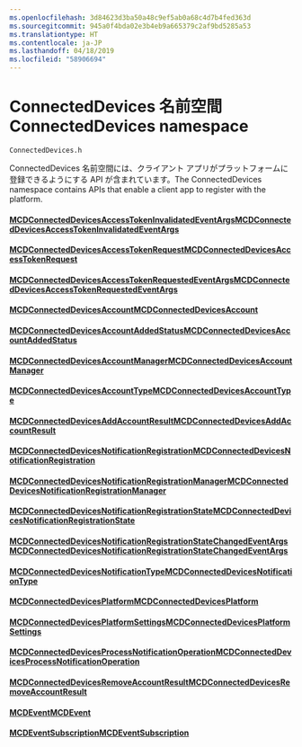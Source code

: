```yaml
---
ms.openlocfilehash: 3d84623d3ba50a48c9ef5ab0a68c4d7b4fed363d
ms.sourcegitcommit: 945a0f4bda02e3b4eb9a665379c2af9bd5285a53
ms.translationtype: HT
ms.contentlocale: ja-JP
ms.lasthandoff: 04/18/2019
ms.locfileid: "58906694"
---
```

# <a name="connecteddevices-namespace"></a><span data-ttu-id="e1daf-101">ConnectedDevices 名前空間</span><span class="sxs-lookup"><span data-stu-id="e1daf-101">ConnectedDevices namespace</span></span>
```
ConnectedDevices.h
```

<span data-ttu-id="e1daf-102">ConnectedDevices 名前空間には、クライアント アプリがプラットフォームに登録できるようにする API が含まれています。</span><span class="sxs-lookup"><span data-stu-id="e1daf-102">The ConnectedDevices namespace contains APIs that enable a client app to register with the platform.</span></span> 

#### <a name="mcdconnecteddevicesaccesstokeninvalidatedeventargsmcdconnecteddevicesaccesstokeninvalidatedeventargsmd"></a>[<span data-ttu-id="e1daf-103">MCDConnectedDevicesAccessTokenInvalidatedEventArgs</span><span class="sxs-lookup"><span data-stu-id="e1daf-103">MCDConnectedDevicesAccessTokenInvalidatedEventArgs</span></span>](MCDConnectedDevicesAccessTokenInvalidatedEventArgs.md)
#### <a name="mcdconnecteddevicesaccesstokenrequestmcdconnecteddevicesaccesstokenrequestmd"></a>[<span data-ttu-id="e1daf-104">MCDConnectedDevicesAccessTokenRequest</span><span class="sxs-lookup"><span data-stu-id="e1daf-104">MCDConnectedDevicesAccessTokenRequest</span></span>](MCDConnectedDevicesAccessTokenRequest.md)
#### <a name="mcdconnecteddevicesaccesstokenrequestedeventargsmcdconnecteddevicesaccesstokenrequestedeventargsmd"></a>[<span data-ttu-id="e1daf-105">MCDConnectedDevicesAccessTokenRequestedEventArgs</span><span class="sxs-lookup"><span data-stu-id="e1daf-105">MCDConnectedDevicesAccessTokenRequestedEventArgs</span></span>](MCDConnectedDevicesAccessTokenRequestedEventArgs.md)
#### <a name="mcdconnecteddevicesaccountmcdconnecteddevicesaccountmd"></a>[<span data-ttu-id="e1daf-106">MCDConnectedDevicesAccount</span><span class="sxs-lookup"><span data-stu-id="e1daf-106">MCDConnectedDevicesAccount</span></span>](MCDConnectedDevicesAccount.md)
#### <a name="mcdconnecteddevicesaccountaddedstatusmcdconnecteddevicesaccountaddedstatusmd"></a>[<span data-ttu-id="e1daf-107">MCDConnectedDevicesAccountAddedStatus</span><span class="sxs-lookup"><span data-stu-id="e1daf-107">MCDConnectedDevicesAccountAddedStatus</span></span>](MCDConnectedDevicesAccountAddedStatus.md)
#### <a name="mcdconnecteddevicesaccountmanagermcdconnecteddevicesaccountmanagermd"></a>[<span data-ttu-id="e1daf-108">MCDConnectedDevicesAccountManager</span><span class="sxs-lookup"><span data-stu-id="e1daf-108">MCDConnectedDevicesAccountManager</span></span>](MCDConnectedDevicesAccountManager.md)
#### <a name="mcdconnecteddevicesaccounttypemcdconnecteddevicesaccounttypemd"></a>[<span data-ttu-id="e1daf-109">MCDConnectedDevicesAccountType</span><span class="sxs-lookup"><span data-stu-id="e1daf-109">MCDConnectedDevicesAccountType</span></span>](MCDConnectedDevicesAccountType.md)
#### <a name="mcdconnecteddevicesaddaccountresultmcdconnecteddevicesaddaccountresultmd"></a>[<span data-ttu-id="e1daf-110">MCDConnectedDevicesAddAccountResult</span><span class="sxs-lookup"><span data-stu-id="e1daf-110">MCDConnectedDevicesAddAccountResult</span></span>](MCDConnectedDevicesAddAccountResult.md)
#### <a name="mcdconnecteddevicesnotificationregistrationmcdconnecteddevicesnotificationregistrationmd"></a>[<span data-ttu-id="e1daf-111">MCDConnectedDevicesNotificationRegistration</span><span class="sxs-lookup"><span data-stu-id="e1daf-111">MCDConnectedDevicesNotificationRegistration</span></span>](MCDConnectedDevicesNotificationRegistration.md)
#### <a name="mcdconnecteddevicesnotificationregistrationmanagermcdconnecteddevicesnotificationregistrationmanagermd"></a>[<span data-ttu-id="e1daf-112">MCDConnectedDevicesNotificationRegistrationManager</span><span class="sxs-lookup"><span data-stu-id="e1daf-112">MCDConnectedDevicesNotificationRegistrationManager</span></span>](MCDConnectedDevicesNotificationRegistrationManager.md)
#### <a name="mcdconnecteddevicesnotificationregistrationstatemcdconnecteddevicesnotificationregistrationstatemd"></a>[<span data-ttu-id="e1daf-113">MCDConnectedDevicesNotificationRegistrationState</span><span class="sxs-lookup"><span data-stu-id="e1daf-113">MCDConnectedDevicesNotificationRegistrationState</span></span>](MCDConnectedDevicesNotificationRegistrationState.md)
#### <a name="mcdconnecteddevicesnotificationregistrationstatechangedeventargsmcdconnecteddevicesnotificationregistrationstatechangedeventargsmd"></a>[<span data-ttu-id="e1daf-114">MCDConnectedDevicesNotificationRegistrationStateChangedEventArgs</span><span class="sxs-lookup"><span data-stu-id="e1daf-114">MCDConnectedDevicesNotificationRegistrationStateChangedEventArgs</span></span>](MCDConnectedDevicesNotificationRegistrationStateChangedEventArgs.md)
#### <a name="mcdconnecteddevicesnotificationtypemcdconnecteddevicesnotificationtypemd"></a>[<span data-ttu-id="e1daf-115">MCDConnectedDevicesNotificationType</span><span class="sxs-lookup"><span data-stu-id="e1daf-115">MCDConnectedDevicesNotificationType</span></span>](MCDConnectedDevicesNotificationType.md)
#### <a name="mcdconnecteddevicesplatformmcdconnecteddevicesplatformmd"></a>[<span data-ttu-id="e1daf-116">MCDConnectedDevicesPlatform</span><span class="sxs-lookup"><span data-stu-id="e1daf-116">MCDConnectedDevicesPlatform</span></span>](MCDConnectedDevicesPlatform.md)
#### <a name="mcdconnecteddevicesplatformsettingsmcdconnecteddevicesplatformsettingsmd"></a>[<span data-ttu-id="e1daf-117">MCDConnectedDevicesPlatformSettings</span><span class="sxs-lookup"><span data-stu-id="e1daf-117">MCDConnectedDevicesPlatformSettings</span></span>](MCDConnectedDevicesPlatformSettings.md)
#### <a name="mcdconnecteddevicesprocessnotificationoperationmcdconnecteddevicesprocessnotificationoperationmd"></a>[<span data-ttu-id="e1daf-118">MCDConnectedDevicesProcessNotificationOperation</span><span class="sxs-lookup"><span data-stu-id="e1daf-118">MCDConnectedDevicesProcessNotificationOperation</span></span>](MCDConnectedDevicesProcessNotificationOperation.md)
#### <a name="mcdconnecteddevicesremoveaccountresultmcdconnecteddevicesremoveaccountresultmd"></a>[<span data-ttu-id="e1daf-119">MCDConnectedDevicesRemoveAccountResult</span><span class="sxs-lookup"><span data-stu-id="e1daf-119">MCDConnectedDevicesRemoveAccountResult</span></span>](MCDConnectedDevicesRemoveAccountResult.md)
#### <a name="mcdeventmcdeventmd"></a>[<span data-ttu-id="e1daf-120">MCDEvent</span><span class="sxs-lookup"><span data-stu-id="e1daf-120">MCDEvent</span></span>](MCDEvent.md)
#### <a name="mcdeventsubscriptionmcdeventsubscriptionmd"></a>[<span data-ttu-id="e1daf-121">MCDEventSubscription</span><span class="sxs-lookup"><span data-stu-id="e1daf-121">MCDEventSubscription</span></span>](MCDEventSubscription.md)